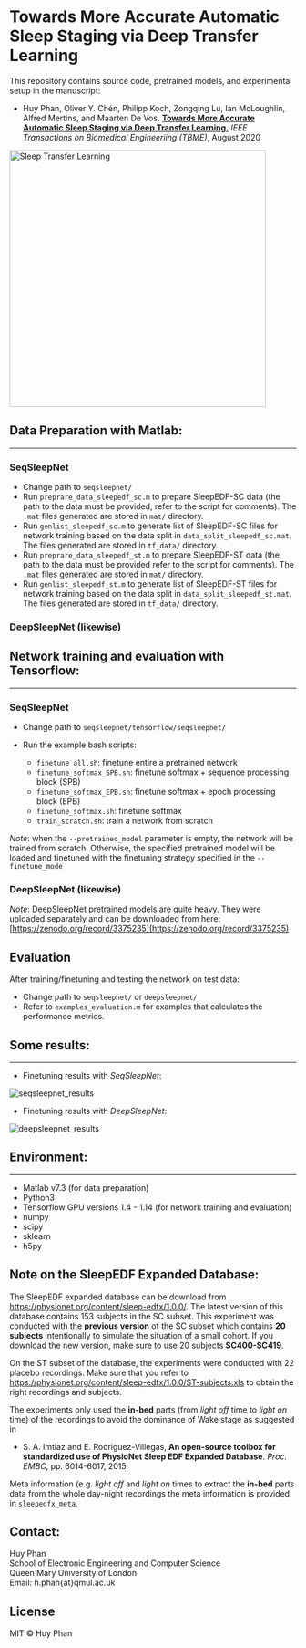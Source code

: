 

# Towards More Accurate Automatic Sleep Staging via Deep Transfer Learning

This repository contains source code, pretrained models, and experimental setup in the manuscript:

- Huy Phan, Oliver Y. Chén, Philipp Koch, Zongqing Lu, Ian McLoughlin, Alfred Mertins, and Maarten De Vos. [__Towards More Accurate Automatic Sleep Staging via Deep Transfer Learning.__](https://arxiv.org/abs/1907.13177) _IEEE Transactions on Biomedical Engineeriing (TBME)_, August 2020

<img src="figure/Sleep_Transfer.png" class="center" alt="Sleep Transfer Learning" width="450"/>

## Data Preparation with Matlab:
-------------

### SeqSleepNet
- Change path to `seqsleepnet/`
- Run `preprare_data_sleepedf_sc.m` to prepare SleepEDF-SC data (the path to the data must be provided, refer to the script for comments). The `.mat` files generated are stored in `mat/` directory.
- Run `genlist_sleepedf_sc.m` to generate list of SleepEDF-SC files for network training based on the data split in  `data_split_sleepedf_sc.mat`. The files generated are stored in `tf_data/` directory.
- Run `preprare_data_sleepedf_st.m` to prepare SleepEDF-ST data (the path to the data must be provided refer to the script for comments). The `.mat` files generated are stored in `mat/` directory.
- Run `genlist_sleepedf_st.m` to generate list of SleepEDF-ST files for network training based on the data split in  `data_split_sleepedf_st.mat`. The files generated are stored in `tf_data/` directory.

### DeepSleepNet (likewise)

## Network training and evaluation with Tensorflow:
-------------
### SeqSleepNet
- Change path to `seqsleepnet/tensorflow/seqsleepnet/`
- Run the example bash scripts:

	- `finetune_all.sh`: finetune entire a pretrained network
	- `finetune_softmax_SPB.sh`: finetune softmax + sequence processing block (SPB)
	- `finetune_softmax_EPB.sh`: finetune  softmax + epoch processing block (EPB)
	- `finetune_softmax.sh`: finetune softmax
	- `train_scratch.sh`: train a network from scratch

_Note_: when the `--pretrained_model` parameter is empty, the network will be trained from scratch. Otherwise, the specified pretrained model will be loaded and finetuned with the finetuning strategy specified in the `--finetune_mode` 
### DeepSleepNet (likewise)

_Note_: DeepSleepNet pretrained models are quite heavy. They were uploaded separately and can be downloaded from here: [https://zenodo.org/record/3375235](https://zenodo.org/record/3375235) 

## Evaluation
After training/finetuning and testing the network on test data:

- Change path to `seqsleepnet/` or `deepsleepnet/`
- Refer to `examples_evaluation.m` for examples that calculates the performance metrics.

## Some results:
-------------
- Finetuning results with _SeqSleepNet_:

![seqsleepnet_results](figure/seqsleepnet_finetuning.png)

- Finetuning results with _DeepSleepNet_:

![deepsleepnet_results](figure/deepsleepnet_finetuning.png)

## Environment:
-------------
- Matlab v7.3 (for data preparation)
- Python3
- Tensorflow GPU versions 1.4 - 1.14  (for network training and evaluation)
- numpy
- scipy
- sklearn
- h5py

## Note on the SleepEDF Expanded Database:

The SleepEDF expanded database can be download from https://physionet.org/content/sleep-edfx/1.0.0/. The latest version of this database contains 153 subjects in the SC subset. This experiment was conducted with the __previous version__ of the SC subset which contains __20 subjects__ intentionally to simulate the situation of a small cohort. If you download the new version, make sure to use 20 subjects __SC400-SC419__.

On the ST subset of the database, the experiments were conducted with 22 placebo recordings. Make sure that you refer to https://physionet.org/content/sleep-edfx/1.0.0/ST-subjects.xls to obtain the right recordings and subjects.

The experiments only used the __in-bed__ parts (from _light off_ time to _light on_ time) of the recordings to avoid the dominance of Wake stage  as suggested in 

- S. A. Imtiaz and E. Rodriguez-Villegas, __An open-source toolbox for standardized use of PhysioNet Sleep EDF Expanded Database__. _Proc. EMBC_, pp. 6014-6017, 2015.

Meta information (e.g. _light off_ and _light on_ times to extract the __in-bed__ parts data from the whole day-night recordings the meta information is provided in `sleepedfx_meta`.

## Contact:

Huy Phan  
School of Electronic Engineering and Computer Science  
Queen Mary University of London  
Email: h.phan{at}qmul.ac.uk  

## License

MIT © Huy Phan
